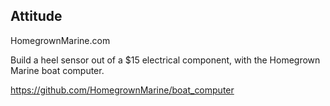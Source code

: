 Attitude
----
HomegrownMarine.com

Build a heel sensor out of a $15 electrical component, with the Homegrown Marine boat computer.

https://github.com/HomegrownMarine/boat_computer
